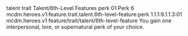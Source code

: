 <ability>
  <metadata>
    <class>talent</class>
    <feature_type>trait</feature_type>
    <file_dpath>Talent/6th-Level Features</file_dpath>
    <item_id>perk</item_id>
    <item_index>01</item_index>
    <item_name>Perk</item_name>
    <level>6</level>
    <scc>mcdm.heroes.v1:feature.trait.talent.6th-level-feature:perk</scc>
    <scdc>1.1.1:9.1.1.3:01</scdc>
    <source>mcdm.heroes.v1</source>
    <type>feature/trait/talent/6th-level-feature</type>
  </metadata>
  <effects>
    <effect type="mundane">You gain one interpersonal, lore, or supernatural perk of your choice.</effect>
  </effects>
</ability>
